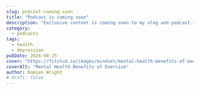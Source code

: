 ```yaml
---
slug: podcast-coming-soon
title: "Podcast is coming soon"
description: "Exclusive content is coming soon to my vlog and podcast."
category:
  - podcasts
tags:
  - health
  - depression
pubDate: 2024-08-25
cover: "https://fitstud.io/images/mindset/mental-health-benefits-of-exercise.webp"
coverAlt: "Mental Health Benefits of Exercise"
author: Damien Wright
# draft: false
---
```


